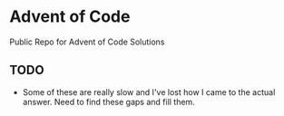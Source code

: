 # Advent of Code
Public Repo for Advent of Code Solutions

## TODO

* Some of these are really slow and I've lost how I came to the actual answer. Need to find these gaps and fill them.